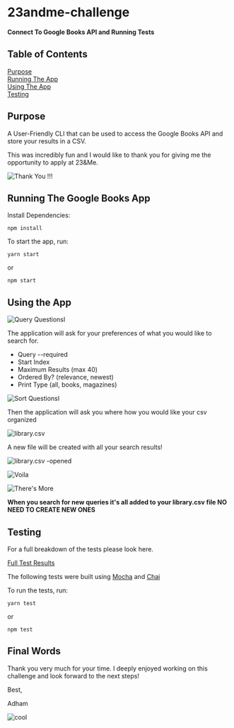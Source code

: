 # 23andme-challenge
**Connect To Google Books API and Running Tests**

## Table of Contents

[Purpose](#purpose) <br />
[Running The App](#running-the-app)<br />
[Using The App](#using-the-app)<br />
[Testing](#testing)<br />



## Purpose

A User-Friendly CLI that can be used to access the Google Books API and store your results in a CSV.

This was incredibly fun and I would like to thank you for giving me the opportunity to apply at 23&Me.

![Thank You !!!](https://media.giphy.com/media/KJ1f5iTl4Oo7u/giphy.gif)

## Running The Google Books App

Install Dependencies:

```
npm install
```

To start the app, run:

```
yarn start
```
or

```
npm start
```

## Using the App

![Query QuestionsI](https://i.imgur.com/z23vI6L.png)

The application will ask for your preferences of what you would like to search for.

- Query --required
- Start Index
- Maximum Results (max 40)
- Ordered By?  (relevance, newest)
- Print Type (all, books, magazines)

![Sort QuestionsI](https://i.imgur.com/xXedD1U.png)

Then the application will ask you where how you would like your csv organized

![library.csv](https://i.imgur.com/FuUT0K3.png)

A new file will be created with all your search results!

![library.csv -opened](https://i.imgur.com/6mxZlsN.png)


![Voila](https://media.giphy.com/media/l2JhzlWBf4xXMyLqE/giphy.gif)

![There's More](https://media.giphy.com/media/l0HlDtKDqfGGQtwic/giphy.gif)

**When you search for new queries it's all added to your library.csv file NO NEED TO CREATE NEW ONES**

## Testing

For a full breakdown of the tests please look here.

[Full Test Results](https://docs.google.com/document/d/1lihG_pBpxdi7k1F0tLihgUq3PHYZt3HF82nnOWM2dfI/edit?usp=sharing)


The following tests were built using [Mocha](https://mochajs.org/) and [Chai](http://chaijs.com/)

To run the tests, run:

```
yarn test
```

or

```
npm test
```


## Final Words

Thank you very much for your time. I deeply enjoyed working on this challenge and look forward to the next steps!

Best,

Adham


![cool](https://media.giphy.com/media/Q6gPyUYrCk76g/giphy.gif)





